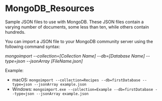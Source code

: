 # MongoDB_Resources

Sample JSON files to use with MongoDB. These JSON files contain a varying number of documents, some less than ten, while others contain hundreds. 

You can import a JSON file to your MongoDB community server using the following command syntax: 

*mongoimport --collection=[Collection Name] --db=[Database Name] --type=json --jsonArray [FileName.json]*

Example: 

- macOS: `mongoimport --collection=Recipes --db=firstDatabase --type=json --jsonArray example.json`
- Windows: `mongoimport.exe --collection=Example --db=firstDatabase --type=json --jsonArray example.json`
